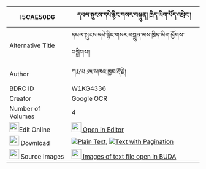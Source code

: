 |I5CAE50D6|དཔལ་སྤུངས་དཔེ་རྙིང་གསར་བསྐྲུན། ཁྲིད་ཡིག་པོད་འཕྲེང་། 
| --- | --- 
|Alternative Title |དཔལ་སྤུངས་དཔེ་རྙིང་གསར་བསྐྲུན་ལས་ཁྲིད་ཡིག་ཕྱོགས་བསྒྲིགས།
|Author| ཀརྨ་པ ༡༥་མཁའ་ཁྱབ་རྡོ་རྗེ།
|BDRC ID | W1KG4336
|Creator | Google OCR
|Number of Volumes| 4
|<img width="25" src="https://img.icons8.com/color/25/000000/edit-property.png">Edit Online| [<img width="25" src="https://avatars.githubusercontent.com/u/45091458?s=200&v=4"> Open in Editor](http://editor.openpecha.org/I5CAE50D6)
|<img width="25" src="https://img.icons8.com/fluent/48/000000/download-2.png"/>  Download | [![](https://img.icons8.com/color/20/000000/txt.png)Plain Text](https://github.com/Openpecha/I5CAE50D6/releases/download/v2/pal_pung_pe_nying_ge_ra_trun_t_plain_I5CAE50D6.zip), [![](https://img.icons8.com/color/20/000000/txt.png)Text with Pagination](https://github.com/Openpecha/I5CAE50D6/releases/download/v2/pal_pung_pe_nying_ge_ra_trun_t_pages_I5CAE50D6.zip)
|<img width="25" src="https://img.icons8.com/plasticine/100/000000/pictures-folder.png"/>  Source Images | [<img width="25" src="https://library.bdrc.io/icons/BUDA-small.svg"> Images of text file open in BUDA](https://library.bdrc.io/show/bdr:W1KG4336)